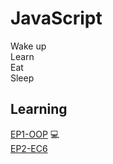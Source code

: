 # JavaScript

Wake up  
Learn  
Eat  
Sleep

## Learning
[EP1-OOP](https://github.com/Ggnie101/JavaScript/blob/64530159bb9181867a2241fdefcc67ed2780c7c5/OOP) :computer:	
[EP2-EC6](https://github.com/Ggnie101/JavaScript/blob/main/EC6)
